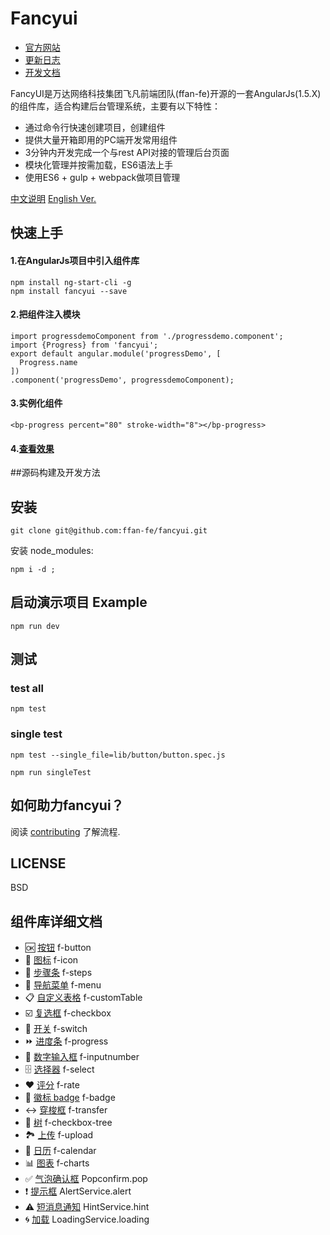 # Fancyui

 - [官方网站](http://www.fancyui.org/)
 - [更新日志](CHANGELOG.zh-CN.md)
 - [开发文档](http://www.fancyui.org/)
 
FancyUI是万达网络科技集团飞凡前端团队(ffan-fe)开源的一套AngularJs(1.5.X)的组件库，适合构建后台管理系统，主要有以下特性：

 - 通过命令行快速创建项目，创建组件
 - 提供大量开箱即用的PC端开发常用组件
 - 3分钟内开发完成一个与rest API对接的管理后台页面
 - 模块化管理并按需加载，ES6语法上手
 - 使用ES6 + gulp + webpack做项目管理

[中文说明](README-zh_CN.md)   [English Ver.](README.md) 

## 快速上手

#### 1.在AngularJs项目中引入组件库

```
npm install ng-start-cli -g
npm install fancyui --save
```
#### 2.把组件注入模块
 
```
import progressdemoComponent from './progressdemo.component';
import {Progress} from 'fancyui';
export default angular.module('progressDemo', [
  Progress.name
])
.component('progressDemo', progressdemoComponent);
```

#### 3.实例化组件
 
```
<bp-progress percent="80" stroke-width="8"></bp-progress>
```

#### 4.[查看效果](http://www.fancyui.org/#/zh-cn/component/progress)

##源码构建及开发方法


## 安装

```
git clone git@github.com:ffan-fe/fancyui.git
```

安装 node_modules:
```
npm i -d ;
```

## 启动演示项目 Example

```
npm run dev
```

## 测试

### test all
```
npm test
```
### single test
```
npm test --single_file=lib/button/button.spec.js

npm run singleTest
```

## 如何助力fancyui？
阅读 [contributing](CONTRIBUTING.md) 了解流程.

## LICENSE
BSD

## 组件库详细文档

 - 🆗 [按钮](lib/button/README.md) f-button
 - 🔖 [图标](lib/icon/README.md) f-icon
 - 📲 [步骤条](lib/steps/README.md) f-steps
 - 📡 [导航菜单](lib/menu/README.md) f-menu
 - 📋 [自定义表格](lib/customTable/README.md) f-customTable
 - ☑️️ [复选框](lib/checkbox/README.md) f-checkbox
 - 🔌 [开关](lib/switch/README.md) f-switch
 - ⏩ [进度条](lib/progress/README.md) f-progress
 - 🔢 [数字输入框](lib/inputnumber/README.md) f-inputnumber
 - 🗄 [选择器](lib/select/README.md) f-select
 - ♥️ [评分](lib/rate/README.md) f-rate
 - 🎱 [徽标 badge](lib/badge/README.md) f-badge
 - ↔️ [穿梭框](lib/transfer/README.md) f-transfer
 - 🌵 [树](lib/checkboxtree/README.md) f-checkbox-tree
 - 🏞 [上传](lib/upload/README.md) f-upload
 - 📅 [日历](lib/calendar/README.md) f-calendar
 - 📊 [图表](lib/charts/README.md) f-charts
 - ✅ [气泡确认框](lib/popconfirm/README.md) Popconfirm.pop
 - ❗️ [提示框](lib/service/alert/README.md) AlertService.alert
 - ⚠️ [短消息通知](lib/service/hint/README.md) HintService.hint
 - 🌀 [加载](lib/service/loading/README.md) LoadingService.loading


